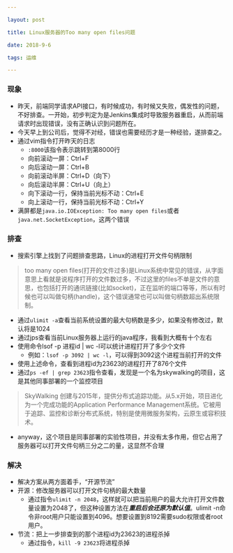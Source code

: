 ```yaml
---

layout: post

title: Linux服务器的Too many open files问题

date: 2018-9-6

tags: 运维

---
```

### 现象
- 昨天，前端同学请求API接口，有时候成功，有时候又失败，偶发性的问题，不好排查。一开始，初步判定为是Jenkins集成时导致服务器重启，从而前端请求时出现错误，没有正确认识到问题所在。
- 今天早上到公司后，觉得不对经，错误也需要经历才是一种经验，遂排查之。
- 通过vim指令打开昨天的日志
	- `:8000`该指令表示跳转到第8000行
	- 向前滚动一屏：Ctrl+F
	- 向后滚动一屏：Ctrl+B
	- 向前滚动半屏：Ctrl+D（向下）
	- 向后滚动半屏：Ctrl+U（向上）
	- 向下滚动一行，保持当前光标不动：Ctrl+E
	- 向上滚动一行，保持当前光标不动：Ctrl+Y
- 满屏都是`java.io.IOException: Too many open files`或者`java.net.SocketException`，这两个错误

### 排查
- 搜索引擎上找到了问题排查思路，Linux的进程打开文件句柄限制
> too many open files(打开的文件过多)是Linux系统中常见的错误，从字面意思上看就是说程序打开的文件数过多，不过这里的files不单是文件的意思，也包括打开的通讯链接(比如socket)，正在监听的端口等等，所以有时候也可以叫做句柄(handle)，这个错误通常也可以叫做句柄数超出系统限制。

- 通过`ulimit -a`查看当前系统设置的最大句柄数是多少，如果没有修改过，默认将是1024
- 通过jps查看当前Linux服务器上运行的java程序，我看到大概有十个左右
- 使用命令lsof -p 进程id | wc -l可以统计进程打开了多少个文件
	- 例如：`lsof -p 3092 | wc -l`，可以得到3092这个进程当前打开的文件
- 使用上述命令，查看到进程id为23623的进程打开了876个文件
- 通过`ps -ef | grep 23623`指令查看，发现是一个名为skywalking的项目，这是其他同事部署的一个监控项目
> SkyWalking 创建与2015年，提供分布式追踪功能。从5.x开始，项目进化为一个完成功能的Application Performance Management系统。它被用于追踪、监控和诊断分布式系统，特别是使用微服务架构，云原生或容积技术。

- anyway，这个项目是同事部署的实验性项目，并没有太多作用，但它占用了服务器可以打开文件句柄三分之二的量，这显然不合理

### 解决
- 解决方案从两方面着手，“开源节流”
- 开源：修改服务器可以打开文件句柄的最大数量
	- 通过指令`ulimit -n 2048`，这样就可以把当前用户的最大允许打开文件数量设置为2048了，但这种设置方法在***重启后会还原为默认值***。ulimit -n命令非root用户只能设置到4096。想要设置到8192需要sudo权限或者root用户。
- 节流：把上一步排查到的那个进程id为23623的进程杀掉
	- 通过指令，`kill -9 23623`将进程杀掉